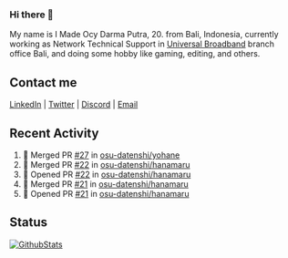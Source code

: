 ### Hi there 👋

My name is I Made Ocy Darma Putra, 20. from Bali, Indonesia, currently working as Network Technical Support in [Universal Broadband](https://universal.net.id) branch office Bali, and doing some hobby like gaming, editing, and others.

## Contact me

[LinkedIn](https://linkedin.com/in/troke) | [Twitter](https://twitter.com/darma_ochi) | [Discord](https://link.troke.id/discord) | <a href="mailto:ochi@troke.id">Email</a> 

## Recent Activity

<!--START_SECTION:activity-->
1. 🎉 Merged PR [#27](https://github.com/osu-datenshi/yohane/pull/27) in [osu-datenshi/yohane](https://github.com/osu-datenshi/yohane)
2. 🎉 Merged PR [#22](https://github.com/osu-datenshi/hanamaru/pull/22) in [osu-datenshi/hanamaru](https://github.com/osu-datenshi/hanamaru)
3. 💪 Opened PR [#22](https://github.com/osu-datenshi/hanamaru/pull/22) in [osu-datenshi/hanamaru](https://github.com/osu-datenshi/hanamaru)
4. 🎉 Merged PR [#21](https://github.com/osu-datenshi/hanamaru/pull/21) in [osu-datenshi/hanamaru](https://github.com/osu-datenshi/hanamaru)
5. 💪 Opened PR [#21](https://github.com/osu-datenshi/hanamaru/pull/21) in [osu-datenshi/hanamaru](https://github.com/osu-datenshi/hanamaru)
<!--END_SECTION:activity-->

## Status

[![GithubStats](https://github-readme-stats.vercel.app/api?username=troke12&show_icons=true)](https://github.com/troke12)
